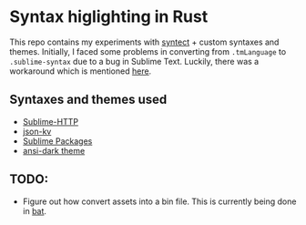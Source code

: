 # Syntax higlighting in Rust

This repo contains my experiments with [syntect](https://github.com/trishume/syntect) +
custom syntaxes and themes. Initially, I faced some problems in converting from `.tmLanguage`
to `.sublime-syntax` due to a bug in Sublime Text. Luckily, there was a workaround which is
mentioned [here](https://forum.sublimetext.com/t/trying-to-convert-tmlanguage-syntax-to-sublime-syntax/53427).

## Syntaxes and themes used
- [Sublime-HTTP](https://github.com/samsalisbury/Sublime-HTTP)
- [json-kv](https://github.com/aurule/json-kv)
- [Sublime Packages](https://github.com/sublimehq/Packages/tree/fa6b8629c95041bf262d4c1dab95c456a0530122)
- [ansi-dark theme](https://github.com/sharkdp/bat/blob/master/assets/themes/ansi-dark.tmTheme)

## TODO:
- Figure out how convert assets into a bin file. This is currently being done in [bat](https://github.com/sharkdp/bat/tree/master/assets).

